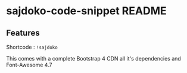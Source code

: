 # sajdoko-code-snippet README

## Features

Shortcode : `!sajdoko`

This comes with a complete Bootstrap 4 CDN all it's dependencies and Font-Awesome 4.7
